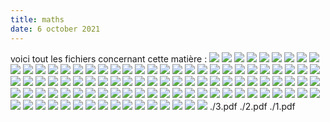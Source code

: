 ```yaml
---
title: maths
date: 6 october 2021
---
```

voici tout les fichiers concernant cette matière :
![](99.png)
![](98.png)
![](97.png)
![](96.png)
![](95.png)
![](94.png)
![](93.png)
![](92.png)
![](91.png)
![](90.png)
![](89.png)
![](88.png)
![](87.png)
![](86.png)
![](85.png)
![](84.png)
![](83.png)
![](82.png)
![](81.png)
![](80.png)
![](79.png)
![](78.png)
![](77.png)
![](76.png)
![](75.png)
![](74.png)
![](73.png)
![](72.png)
![](71.png)
![](70.png)
![](69.png)
![](68.png)
![](67.png)
![](66.png)
![](65.png)
![](64.png)
![](63.png)
![](62.png)
![](61.png)
![](60.png)
![](59.png)
![](58.png)
![](57.png)
![](56.png)
![](55.png)
![](54.png)
![](53.png)
![](52.png)
![](51.png)
![](50.png)
![](49.png)
![](48.png)
![](47.png)
![](46.png)
![](45.png)
![](44.png)
![](43.png)
![](42.png)
![](41.png)
![](40.png)
![](39.png)
![](38.png)
![](37.png)
![](36.png)
![](35.png)
![](34.png)
![](33.png)
![](32.png)
![](31.png)
![](30.png)
![](29.png)
![](28.png)
![](27.png)
![](26.png)
![](25.png)
![](24.png)
![](23.png)
![](22.png)
![](21.png)
![](20.png)
![](19.png)
![](18.png)
![](17.png)
![](16.png)
![](15.png)
![](14.png)
![](13.png)
![](12.png)
![](11.png)
![](10.png)
![](9.png)
![](8.png)
![](7.png)
![](6.png)
![](5.png)
![](4.png)
![](3.png)
![](2.png)
![](1.png)
![](0.png)
./3.pdf
./2.pdf
./1.pdf
